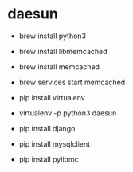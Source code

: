 # daesun

- brew install python3
- brew install libmemcached
- brew install memcached
- brew services start memcached

- pip install virtualenv
- virtualenv -p python3 daesun

- pip install django 
- pip install mysqlclient
- pip install pylibmc
